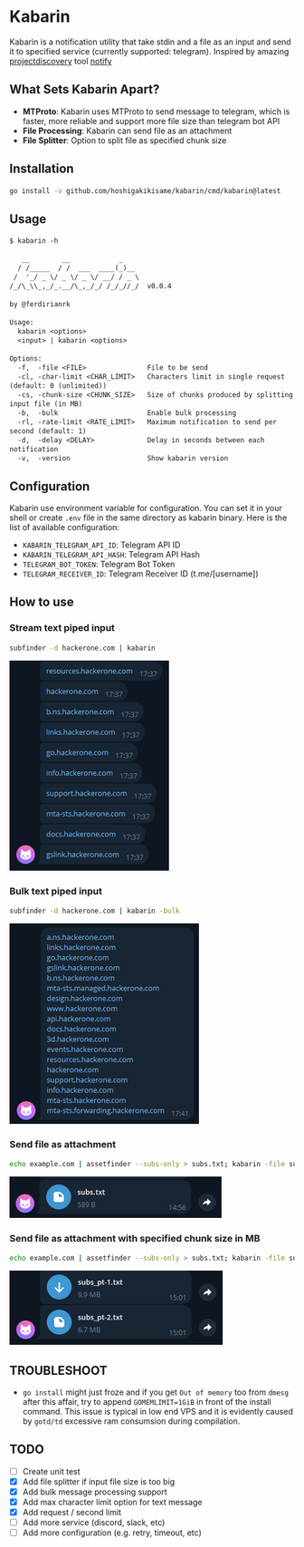 # Kabarin

Kabarin is a notification utility that take stdin and a file as an input and send it to specified service (currently supported: telegram). Inspired by amazing [projectdiscovery](https://github.com/projectdiscovery) tool [notify](https://github.com/projectdiscovery/notify)

## What Sets Kabarin Apart?
- **MTProto**: Kabarin uses MTProto to send message to telegram, which is faster, more reliable and support more file size than telegram bot API
- **File Processing**: Kabarin can send file as an attachment
- **File Splitter**: Option to split file as specified chunk size

## Installation
```bash
go install -v github.com/hoshigakikisame/kabarin/cmd/kabarin@latest
```

## Usage
```text
$ kabarin -h

   __        __            _
  / /_____  / /  ___  ____(_)__
 /  '_/ _ \/ _ \/ _ \/ __/ / _ \
/_/\_\\_,_/_.__/\_,_/_/ /_/_//_/  v0.0.4

by @ferdirianrk

Usage:
  kabarin <options>
  <input> | kabarin <options>

Options:
  -f,  -file <FILE>               File to be send
  -cl, -char-limit <CHAR_LIMIT>   Characters limit in single request (default: 0 (unlimited))
  -cs, -chunk-size <CHUNK_SIZE>   Size of chunks produced by splitting input file (in MB)
  -b,  -bulk                      Enable bulk processing
  -rl, -rate-limit <RATE_LIMIT>   Maximum notification to send per second (default: 1)
  -d,  -delay <DELAY>             Delay in seconds between each notification
  -v,  -version                   Show kabarin version
```

## Configuration
Kabarin use environment variable for configuration. You can set it in your shell or create `.env` file in the same directory as kabarin binary. Here is the list of available configuration:
- `KABARIN_TELEGRAM_API_ID`: Telegram API ID
- `KABARIN_TELEGRAM_API_HASH`: Telegram API Hash
- `TELEGRAM_BOT_TOKEN`: Telegram Bot Token
- `TELEGRAM_RECEIVER_ID`: Telegram Receiver ID (t.me/[username])

## How to use
### Stream text piped input
```bash
subfinder -d hackerone.com | kabarin
```
![alt text](assets/stream_text.png)

### Bulk text piped input
```bash
subfinder -d hackerone.com | kabarin -bulk
```
![alt text](assets/bulk_text.png)

### Send file as attachment
```bash
echo example.com | assetfinder --subs-only > subs.txt; kabarin -file subs.txt
```
![alt text](assets/file.png)

### Send file as attachment with specified chunk size in MB
```bash
echo example.com | assetfinder --subs-only > subs.txt; kabarin -file subs.txt -cs 10
```
![alt text](assets/chunk_file.png)

## TROUBLESHOOT
- `go install` might just froze and if you get `Out of memory` too from `dmesg` after this affair, try to append `GOMEMLIMIT=1GiB` in front of the install command. This issue is typical in low end VPS and it is evidently caused by `gotd/td` excessive ram consumsion during compilation.

## TODO
- [ ] Create unit test
- [x] Add file splitter if input file size is too big
- [x] Add bulk message processing support
- [x] Add max character limit option for text message
- [x] Add request / second limit
- [ ] Add more service (discord, slack, etc)
- [ ] Add more configuration (e.g. retry, timeout, etc)